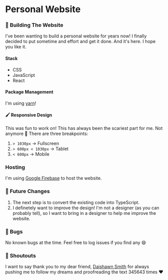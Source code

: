 # Personal Website

### 🧰 Building The Website
I've been wanting to build a personal website for years now! I finally decided to put sometime and effort and get it done. And it's here. I hope you like it.

#### Stack
- CSS
- JavaScript
- React

#### Package Management
I'm using [yarn](https://yarnpkg.com/)!

#### 🖌️ Responsive Design
This was fun to work on! This has always been the scariest part for me. Not anymore 🎉 There are three breakpoints:
1. `> 1030px` -> Fullscreen
2. `> 600px < 1030px` -> Tablet
3. `< 600px` -> Mobile

### Hosting
I'm using [Google Firebase](https://firebase.com/) to host the website.

### 🚀 Future Changes
1. The next step is to convert the existing code into TypeScript.
2. I definetely want to improve the design! I'm not a designer (as you can probably tell), so I want to bring in a designer to help me improve the website.

### 🐛 Bugs
No known bugs at the time. Feel free to log issues if you find any 😄

### 📣 Shoutouts
I want to say thank you to my dear friend, [Daishawn Smith](https://www.linkedin.com/in/daishawnsmith/) for always pushing me to follow my dreams and proofreading the text 345643 times ❤️
